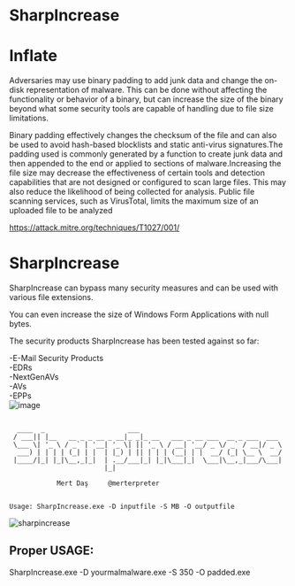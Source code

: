 # SharpIncrease

# Inflate

Adversaries may use binary padding to add junk data and change the on-disk representation of malware. This can be done without affecting the functionality or behavior of a binary, but can increase the size of the binary beyond what some security tools are capable of handling due to file size limitations.

Binary padding effectively changes the checksum of the file and can also be used to avoid hash-based blocklists and static anti-virus signatures.The padding used is commonly generated by a function to create junk data and then appended to the end or applied to sections of malware.Increasing the file size may decrease the effectiveness of certain tools and detection capabilities that are not designed or configured to scan large files. This may also reduce the likelihood of being collected for analysis. Public file scanning services, such as VirusTotal, limits the maximum size of an uploaded file to be analyzed


https://attack.mitre.org/techniques/T1027/001/


# SharpIncrease

SharpIncrease can bypass many security measures and can be used with various file extensions.

You can even increase the size of Windows Form Applications with null bytes.

The security products SharpIncrease has been tested against so far:

-E-Mail Security Products<br>
-EDRs<br>
-NextGenAVs<br>
-AVs<br>
-EPPs<br>
![image](https://github.com/mertdas/SharpIncrease/assets/48562581/7e35fe25-7281-4423-9fdf-d2a0069865d0)

```

  ____  _                     ___
 / ___|| |__   __ _ _ __ _ __|_ _|_ __   ___ _ __ ___  __ _ ___  ___
 \___ \| '_ \ / _` | '__| '_ \| || '_ \ / __| '__/ _ \/ _` / __|/ _ \
  ___) | | | | (_| | |  | |_) | || | | | (__| | |  __/ (_| \__ \  __/
 |____/|_| |_|\__,_|_|  | .__/___|_| |_|\___|_|  \___|\__,_|___/\___|
                        |_|

            Mert Daş     @merterpreter


Usage: SharpIncrease.exe -D inputfile -S MB -O outputfile

```
![sharpincrease](https://user-images.githubusercontent.com/48562581/225166491-846654c6-c117-49d8-9c26-3dbb268af1e4.png)

## Proper USAGE:

SharpIncrease.exe -D yourmalmalware.exe -S 350 -O padded.exe
